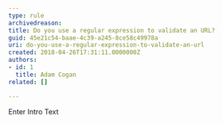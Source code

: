 ```yaml
---
type: rule
archivedreason: 
title: Do you use a regular expression to validate an URL?
guid: 45e21c54-baae-4c39-a245-8ce58c49978a
uri: do-you-use-a-regular-expression-to-validate-an-url
created: 2018-04-26T17:31:11.0000000Z
authors:
- id: 1
  title: Adam Cogan
related: []

---
```



Enter Intro Text
<br><excerpt class='endintro'></excerpt><br>



